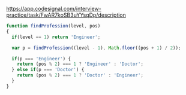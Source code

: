 https://app.codesignal.com/interview-practice/task/FwAR7koSB3uYYsqDp/description

```javascript
function findProfession(level, pos)
{
  if(level == 1) return 'Engineer';

  var p = findProfession((level - 1), Math.floor((pos + 1) / 2));

  if(p === 'Engineer') {
    return (pos % 2) === 1 ? 'Engineer' : 'Doctor';
  } else if(p === 'Doctor') {
    return (pos % 2) === 1 ? 'Doctor' : 'Engineer';
  }
}
```
